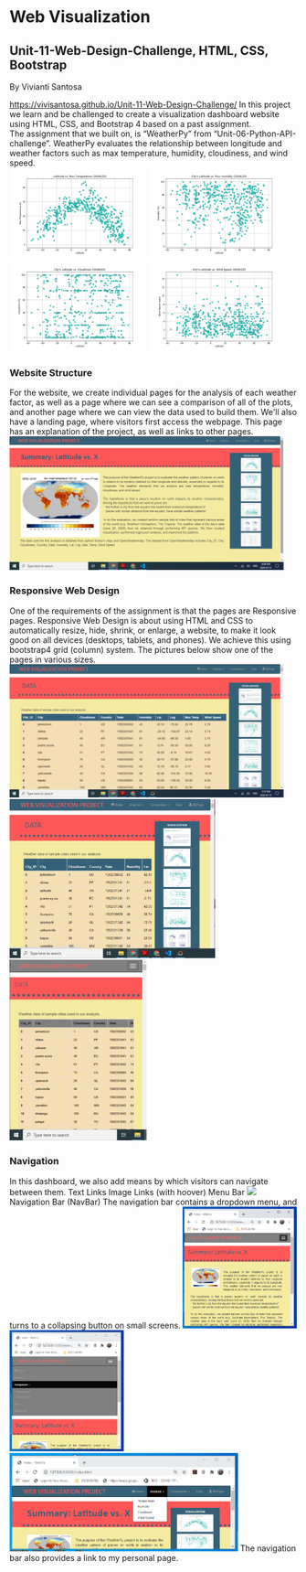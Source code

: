 # Web Visualization
  
## Unit-11-Web-Design-Challenge, HTML, CSS, Bootstrap
By Vivianti Santosa

https://vivisantosa.github.io/Unit-11-Web-Design-Challenge/
In this project we learn and be challenged to create a visualization dashboard website using HTML, CSS, and Bootstrap 4 based on a past assignment. <br>
The assignment that we built on, is “WeatherPy” from “Unit-06-Python-API-challenge”. WeatherPy evaluates the relationship between longitude and weather factors such as max temperature, humidity, cloudiness, and wind speed. <br>
<img src="/Graphs/Fig1.png" width="240">
<img src="/Graphs/Fig2.png" width="240">
<img src="/Graphs/Fig3.png" width="240">
<img src="/Graphs/Fig4.png" width="240">
### Website Structure
For the website, we create individual pages for the analysis of each weather factor, as well as a page where we can see a comparison of all of the plots, and another page where we can view the data used to build them. We'll also have a landing page, where visitors first access the webpage. This page has an explanation of the project, as well as links to other pages. <br>
<img src="/Images/lg1.png" width="480">
### Responsive Web Design
One of the requirements of the assignment is that the pages are Responsive pages.  Responsive Web Design is about using HTML and CSS to automatically resize, hide, shrink, or enlarge, a website, to make it look good on all devices (desktops, tablets, and phones). We achieve this using bootstrap4 grid (column) system. The pictures below show one of the pages in various sizes.
<img src="/Images/lg3.png" width="480">
<img src="/Images/md3.png" width="360">
<img src="/Images/sm3.png" width="240">

### Navigation 
In this dashboard, we also add means by which visitors can navigate between them. 
Text Links
Image Links (with hoover)
Menu Bar
<img src="/Images/Menu Bar.png" width="180">
Navigation Bar (NavBar)
The navigation bar contains a dropdown menu, and turns to a collapsing button on small screens. 
<img src="/Images/NavBar S1.png" width="200">
<img src="/Images/NavBar S2.png" width="200">
<img src="/Images/NavBar L1.png" width="400">
The navigation bar also provides a link to my personal page.  
